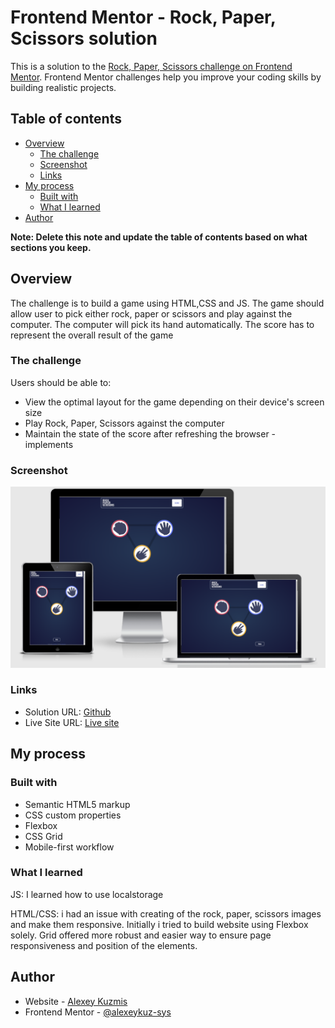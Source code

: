 # Frontend Mentor - Rock, Paper, Scissors solution

This is a solution to the [Rock, Paper, Scissors challenge on Frontend Mentor](https://www.frontendmentor.io/challenges/rock-paper-scissors-game-pTgwgvgH). Frontend Mentor challenges help you improve your coding skills by building realistic projects. 

## Table of contents

- [Overview](#overview)
  - [The challenge](#the-challenge)
  - [Screenshot](#screenshot)
  - [Links](#links)
- [My process](#my-process)
  - [Built with](#built-with)
  - [What I learned](#what-i-learned)
- [Author](#author)


**Note: Delete this note and update the table of contents based on what sections you keep.**

## Overview

The challenge is to build a game using HTML,CSS and JS. The game should allow user to pick either rock, paper or scissors and play against the computer. The computer will pick its hand automatically. The score has to represent the overall result of the game
### The challenge

Users should be able to:

- View the optimal layout for the game depending on their device's screen size
- Play Rock, Paper, Scissors against the computer
- Maintain the state of the score after refreshing the browser - implements

### Screenshot

![](./images/amiresponsive.PNG)


### Links

- Solution URL: [Github](https://github.com/alexeykuz-sys/rock-paper-scissors-game)
- Live Site URL: [Live site](https://rock-paper-scissors-game-git-master-alexeykuz-sys.vercel.app/)

## My process

### Built with

- Semantic HTML5 markup
- CSS custom properties
- Flexbox
- CSS Grid
- Mobile-first workflow

### What I learned
JS:
I learned how to use localstorage

HTML/CSS:
i had an issue with creating of the rock, paper, scissors images and make them responsive.
Initially i tried to build website using Flexbox solely. Grid offered more robust and easier way to ensure page responsiveness and position of the elements.

## Author

- Website - [Alexey Kuzmis](https://github.com/alexeykuz-sys/)
- Frontend Mentor - [@alexeykuz-sys](https://www.frontendmentor.io/profile/alexeykuz-sys)

